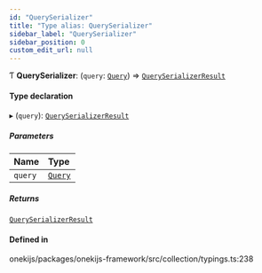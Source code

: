 ```yaml
---
id: "QuerySerializer"
title: "Type alias: QuerySerializer"
sidebar_label: "QuerySerializer"
sidebar_position: 0
custom_edit_url: null
---
```


Ƭ **QuerySerializer**: (`query`: [`Query`](../interfaces/Query.md)) => [`QuerySerializerResult`](QuerySerializerResult.md)

#### Type declaration

▸ (`query`): [`QuerySerializerResult`](QuerySerializerResult.md)

##### Parameters

| Name | Type |
| :------ | :------ |
| `query` | [`Query`](../interfaces/Query.md) |

##### Returns

[`QuerySerializerResult`](QuerySerializerResult.md)

#### Defined in

onekijs/packages/onekijs-framework/src/collection/typings.ts:238
